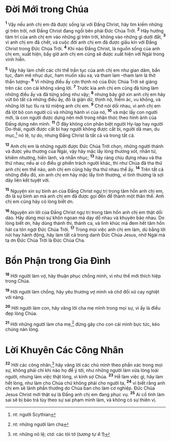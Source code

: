# Ðời Mới trong Chúa
<sup><b>1</b></sup> Vậy nếu anh chị em đã được sống lại với Ðấng Christ, hãy tìm kiếm những gì trên trời, nơi Ðấng Christ đang ngồi bên phải Ðức Chúa Trời. <sup><b>2</b></sup> Hãy hướng tâm trí của anh chị em vào những gì trên trời, không vào những gì dưới đất, <sup><b>3</b></sup> vì anh chị em đã chết, và cuộc đời anh chị em đã được giấu kín với Ðấng Christ trong Ðức Chúa Trời. <sup><b>4</b></sup> Khi nào Ðấng Christ, là nguồn sống của anh chị em, xuất hiện, bấy giờ anh chị em cũng sẽ được xuất hiện với Ngài trong vinh hiển.

<sup><b>5</b></sup> Vậy hãy làm chết các chi thể trần tục của anh chị em như gian dâm, bẩn tục, đam mê nhục dục, ham muốn xấu xa, và tham lam –tham lam là thờ thần tượng– <sup><b>6</b></sup> Vì những điều ấy cơn thịnh nộ của Ðức Chúa Trời sẽ giáng trên các con cái không vâng lời. <sup><b>7</b></sup> Trước kia anh chị em cũng đã từng làm những điều ấy và đã từng sống như vậy; <sup><b>8</b></sup> nhưng bây giờ xin anh chị em hãy vứt bỏ tất cả những điều ấy, đó là giận dữ, thịnh nộ, hiểm ác, vu khống, và những lời tục tĩu ra từ miệng anh chị em. <sup><b>9</b></sup> Chớ nói dối nhau, vì anh chị em đã lột bỏ con người cũ và những hành vi của nó, <sup><b>10</b></sup> và mặc lấy con người mới, là con người được dựng nên mới trong nhận thức theo hình ảnh của Ðấng dựng nên mình. <sup><b>11</b></sup> Ở đây không còn phân biệt người Hy-lạp hay người Do-thái, người được cắt bì hay người không được cắt bì, người dã man, du mục,[^1-12b35b15-6528-46f2-8e5a-455fcf913f50] nô lệ, tự do, nhưng Ðấng Christ là tất cả và trong tất cả.

<sup><b>12</b></sup> Anh chị em là những người được Ðức Chúa Trời chọn, những người thánh và được yêu thương của Ngài, vậy hãy mặc lấy lòng thương xót, nhân từ, khiêm nhường, hiền lành, và nhẫn nhục; <sup><b>13</b></sup> hãy ráng chịu đựng nhau và tha thứ nhau; nếu ai có điều gì phiền trách người khác, thì như Chúa đã tha thứ anh chị em thể nào, anh chị em cũng hãy tha thứ nhau thể ấy. <sup><b>14</b></sup> Trên tất cả những điều đó, xin anh chị em hãy mặc lấy tình thương, vì tình thương là sợi dây liên kết tuyệt vời.

<sup><b>15</b></sup> Nguyện xin sự bình an của Ðấng Christ ngự trị trong tâm hồn anh chị em, đó là sự bình an mà anh chị em đã được gọi đến để thành một thân thể. Anh chị em cũng hãy có lòng biết ơn.

<sup><b>16</b></sup> Nguyện xin lời của Ðấng Christ ngự trị trong tâm hồn anh chị em thật dồi dào. Hãy dùng mọi sự khôn ngoan mà dạy dỗ nhau và khuyên bảo nhau. Do lòng biết ơn, hãy dùng thánh thi, thánh ca, và linh khúc mà đem hết tâm hồn hát ca tôn ngợi Ðức Chúa Trời. <sup><b>17</b></sup> Trong mọi việc anh chị em làm, dù bằng lời nói hay hành động, hãy làm tất cả trong danh Ðức Chúa Jesus, nhờ Ngài mà tạ ơn Ðức Chúa Trời là Ðức Chúa Cha.


# Bổn Phận trong Gia Ðình
<sup><b>18</b></sup> Hỡi người làm vợ, hãy thuận phục chồng mình, vì như thế mới thích hiệp trong Chúa.

<sup><b>19</b></sup> Hỡi người làm chồng, hãy yêu thương vợ mình và chớ đối xử cay nghiệt với nàng.

<sup><b>20</b></sup> Hỡi người làm con, hãy vâng lời cha mẹ mình trong mọi sự, vì ấy là điều đẹp lòng Chúa.

<sup><b>21</b></sup> Hỡi những người làm cha mẹ,[^2-12b35b15-6528-46f2-8e5a-455fcf913f50] đừng gây cho con cái mình bực tức, kẻo chúng nản lòng.


# Lời Khuyên Các Công Nhân
<sup><b>22</b></sup> Hỡi các công nhân,[^3-12b35b15-6528-46f2-8e5a-455fcf913f50] hãy vâng lời các chủ mình theo phần xác trong mọi sự, không phải chỉ khi nào họ để ý tới, như những người làm vừa lòng loài người, nhưng làm việc thật lòng, vì kính sợ Chúa. <sup><b>23</b></sup> Hễ làm việc gì, hãy làm hết lòng, như làm cho Chúa chứ không phải cho người ta, <sup><b>24</b></sup> vì biết rằng anh chị em sẽ lãnh phần thưởng do Chúa ban cho làm cơ nghiệp. Đức Chúa Jesus Christ mới thật sự là Ðấng anh chị em đang phục vụ. <sup><b>25</b></sup> Ai cố tình làm sai sẽ bị báo trả tùy theo sự sai phạm mình làm, và không có sự thiên vị.

[^1-12b35b15-6528-46f2-8e5a-455fcf913f50]: nt: người Scythian
[^2-12b35b15-6528-46f2-8e5a-455fcf913f50]: nt: những người làm cha
[^3-12b35b15-6528-46f2-8e5a-455fcf913f50]: nt: những nô lệ; ctd: các tôi tớ (*tương tự 4:1*)